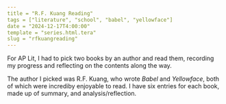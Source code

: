 ```yaml
---
title = "R.F. Kuang Reading"
tags = ["literature", "school", "babel", "yellowface"]
date = "2024-12-17T4:00:00"
template = "series.html.tera"
slug = "rfkuangreading"
---
```


For AP Lit, I had to pick two books by an author and read them, recording my progress and reflecting on the contents along the way.

The author I picked was R.F. Kuang, who wrote _Babel_ and _Yellowface_, both of which were incrediby enjoyable to read. I have six entries for each book, made up of summary, and analysis/reflection.
